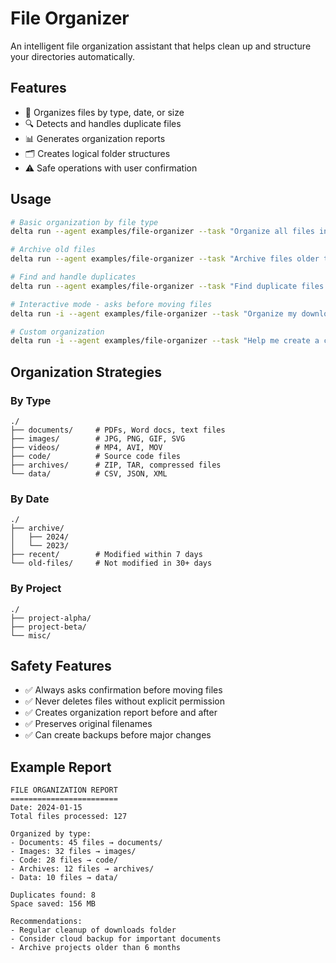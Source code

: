 # File Organizer

An intelligent file organization assistant that helps clean up and structure your directories automatically.

## Features
- 📁 Organizes files by type, date, or size
- 🔍 Detects and handles duplicate files
- 📊 Generates organization reports
- 🗂️ Creates logical folder structures
- ⚠️ Safe operations with user confirmation

## Usage

```bash
# Basic organization by file type
delta run --agent examples/file-organizer --task "Organize all files in this directory by type"

# Archive old files
delta run --agent examples/file-organizer --task "Archive files older than 30 days"

# Find and handle duplicates
delta run --agent examples/file-organizer --task "Find duplicate files and suggest what to do"

# Interactive mode - asks before moving files
delta run -i --agent examples/file-organizer --task "Organize my downloads folder safely"

# Custom organization
delta run -i --agent examples/file-organizer --task "Help me create a custom organization structure"
```

## Organization Strategies

### By Type
```
./
├── documents/     # PDFs, Word docs, text files
├── images/        # JPG, PNG, GIF, SVG
├── videos/        # MP4, AVI, MOV
├── code/          # Source code files
├── archives/      # ZIP, TAR, compressed files
└── data/          # CSV, JSON, XML
```

### By Date
```
./
├── archive/
│   ├── 2024/
│   └── 2023/
├── recent/        # Modified within 7 days
└── old-files/     # Not modified in 30+ days
```

### By Project
```
./
├── project-alpha/
├── project-beta/
└── misc/
```

## Safety Features

- ✅ Always asks confirmation before moving files
- ✅ Never deletes files without explicit permission
- ✅ Creates organization report before and after
- ✅ Preserves original filenames
- ✅ Can create backups before major changes

## Example Report

```
FILE ORGANIZATION REPORT
========================
Date: 2024-01-15
Total files processed: 127

Organized by type:
- Documents: 45 files → documents/
- Images: 32 files → images/
- Code: 28 files → code/
- Archives: 12 files → archives/
- Data: 10 files → data/

Duplicates found: 8
Space saved: 156 MB

Recommendations:
- Regular cleanup of downloads folder
- Consider cloud backup for important documents
- Archive projects older than 6 months
```